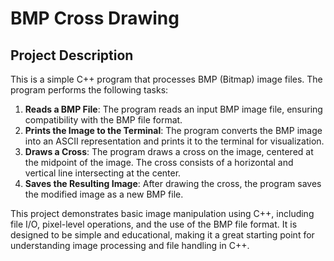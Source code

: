 # BMP Cross Drawing

## Project Description

This is a simple C++ program that processes BMP (Bitmap) image files. The program performs the following tasks:

1. **Reads a BMP File**: The program reads an input BMP image file, ensuring compatibility with the BMP file format.
2. **Prints the Image to the Terminal**: The program converts the BMP image into an ASCII representation and prints it to the terminal for visualization.
3. **Draws a Cross**: The program draws a cross on the image, centered at the midpoint of the image. The cross consists of a horizontal and vertical line intersecting at the center.
4. **Saves the Resulting Image**: After drawing the cross, the program saves the modified image as a new BMP file.

This project demonstrates basic image manipulation using C++, including file I/O, pixel-level operations, and the use of the BMP file format. It is designed to be simple and educational, making it a great starting point for understanding image processing and file handling in C++.

